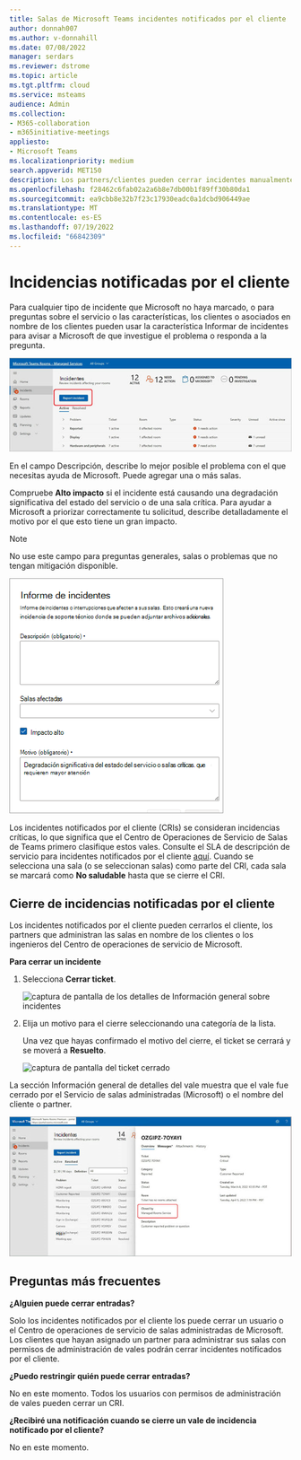```yaml
---
title: Salas de Microsoft Teams incidentes notificados por el cliente
author: donnah007
ms.author: v-donnahill
ms.date: 07/08/2022
manager: serdars
ms.reviewer: dstrome
ms.topic: article
ms.tgt.pltfrm: cloud
ms.service: msteams
audience: Admin
ms.collection:
- M365-collaboration
- m365initiative-meetings
appliesto:
- Microsoft Teams
ms.localizationpriority: medium
search.appverid: MET150
description: Los partners/clientes pueden cerrar incidentes manualmente y garantizar la notificación precisa del estado de la sala en MTRP.
ms.openlocfilehash: f28462c6fab02a2a6b8e7db00b1f89ff30b80da1
ms.sourcegitcommit: ea9cbb8e32b7f23c17930eadc0a1dcbd906449ae
ms.translationtype: MT
ms.contentlocale: es-ES
ms.lasthandoff: 07/19/2022
ms.locfileid: "66842309"
---
```

# <a name="customer-reported-incident-tickets"></a>Incidencias notificadas por el cliente

Para cualquier tipo de incidente que Microsoft no haya marcado, o para preguntas sobre el servicio o las características, los clientes o asociados en nombre de los clientes pueden usar la característica Informar de incidentes para avisar a Microsoft de que investigue el problema o responda a la pregunta.

![captura de pantalla del informe de incidentes >incidente](../media/customer-reported-incidents-001.png)

En el campo Descripción, describe lo mejor posible el problema con el que necesitas ayuda de Microsoft. Puede agregar una o más salas.

Compruebe  **Alto impacto** si el incidente está causando una degradación significativa del estado del servicio o de una sala crítica. Para ayudar a Microsoft a priorizar correctamente tu solicitud, describe detalladamente el motivo por el que esto tiene un gran impacto.

> [!NOTE]
> No use este campo para preguntas generales, salas o problemas que no tengan mitigación disponible.

![captura de pantalla de los salones de informe de incidentes afectados](../media/customer-reported-incidents-002.png)

Los incidentes notificados por el cliente (CRIs) se consideran incidencias críticas, lo que significa que el Centro de Operaciones de Servicio de Salas de Teams primero clasifique estos vales. Consulte el SLA de descripción de servicio para incidentes notificados por el cliente [aquí](microsoft-teams-rooms-premium.md). Cuando se selecciona una sala (o se seleccionan salas) como parte del CRI, cada sala se marcará como **No saludable** hasta que se cierre el CRI.

## <a name="closing-customer-reported-incident-tickets"></a>Cierre de incidencias notificadas por el cliente

Los incidentes notificados por el cliente pueden cerrarlos el cliente, los partners que administran las salas en nombre de los clientes o los ingenieros del Centro de operaciones de servicio de Microsoft.

**Para cerrar un incidente**

1. Selecciona **Cerrar ticket**.

   ![captura de pantalla de los detalles de Información general sobre incidentes](../media/customer-reported-incidents-003.png)

1. Elija un motivo para el cierre seleccionando una categoría de la lista.

   Una vez que hayas confirmado el motivo del cierre, el ticket se cerrará y se moverá a **Resuelto**.

   ![captura de pantalla del ticket cerrado](../media/customer-reported-incidents-004.png)

La sección Información general de detalles del vale muestra que el vale fue cerrado por el Servicio de salas administradas (Microsoft) o el nombre del cliente o partner.  

 ![captura de pantalla de quién cerró el ticket ](../media/customer-reported-incidents-005.png)

## <a name="faq"></a>Preguntas más frecuentes

**¿Alguien puede cerrar entradas?**

Solo los incidentes notificados por el cliente los puede cerrar un usuario o el Centro de operaciones de servicio de salas administradas de Microsoft. Los clientes que hayan asignado un partner para administrar sus salas con permisos de administración de vales podrán cerrar incidentes notificados por el cliente.

**¿Puedo restringir quién puede cerrar entradas?**

No en este momento. Todos los usuarios con permisos de administración de vales pueden cerrar un CRI.

**¿Recibiré una notificación cuando se cierre un vale de incidencia notificado por el cliente?**

No en este momento.